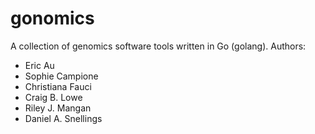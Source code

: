 # gonomics
A collection of genomics software tools written in Go (golang).
Authors:
* Eric Au
* Sophie Campione
* Christiana Fauci
* Craig B. Lowe
* Riley J. Mangan
* Daniel A. Snellings
